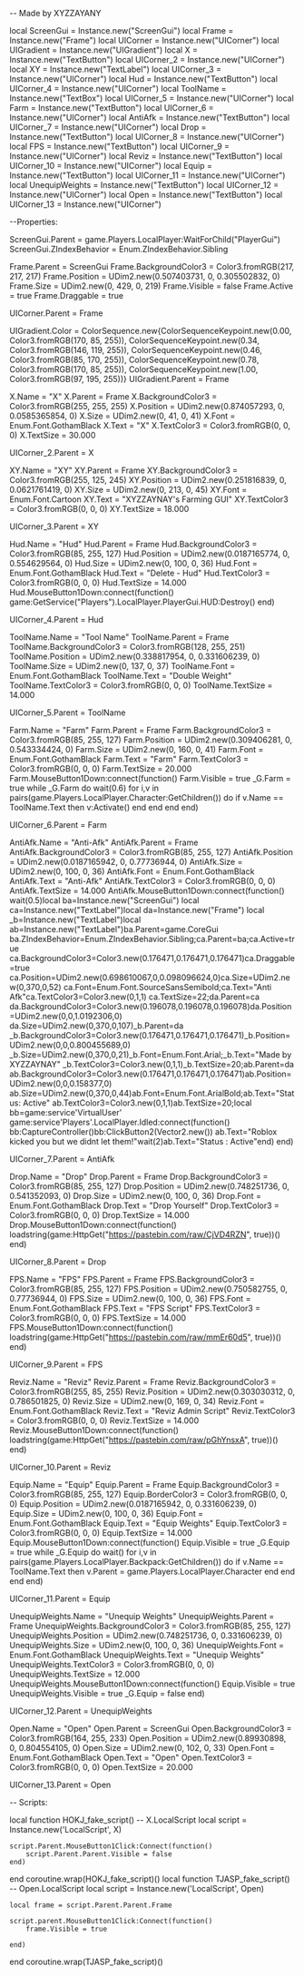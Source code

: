 -- Made by XYZZAYANY


local ScreenGui = Instance.new("ScreenGui")
local Frame = Instance.new("Frame")
local UICorner = Instance.new("UICorner")
local UIGradient = Instance.new("UIGradient")
local X = Instance.new("TextButton")
local UICorner_2 = Instance.new("UICorner")
local XY = Instance.new("TextLabel")
local UICorner_3 = Instance.new("UICorner")
local Hud = Instance.new("TextButton")
local UICorner_4 = Instance.new("UICorner")
local ToolName = Instance.new("TextBox")
local UICorner_5 = Instance.new("UICorner")
local Farm = Instance.new("TextButton")
local UICorner_6 = Instance.new("UICorner")
local AntiAfk = Instance.new("TextButton")
local UICorner_7 = Instance.new("UICorner")
local Drop = Instance.new("TextButton")
local UICorner_8 = Instance.new("UICorner")
local FPS = Instance.new("TextButton")
local UICorner_9 = Instance.new("UICorner")
local Reviz = Instance.new("TextButton")
local UICorner_10 = Instance.new("UICorner")
local Equip = Instance.new("TextButton")
local UICorner_11 = Instance.new("UICorner")
local UnequipWeights = Instance.new("TextButton")
local UICorner_12 = Instance.new("UICorner")
local Open = Instance.new("TextButton")
local UICorner_13 = Instance.new("UICorner")

--Properties:

ScreenGui.Parent = game.Players.LocalPlayer:WaitForChild("PlayerGui")
ScreenGui.ZIndexBehavior = Enum.ZIndexBehavior.Sibling

Frame.Parent = ScreenGui
Frame.BackgroundColor3 = Color3.fromRGB(217, 217, 217)
Frame.Position = UDim2.new(0.507403731, 0, 0.305502832, 0)
Frame.Size = UDim2.new(0, 429, 0, 219)
Frame.Visible = false
Frame.Active = true
Frame.Draggable = true

UICorner.Parent = Frame

UIGradient.Color = ColorSequence.new{ColorSequenceKeypoint.new(0.00, Color3.fromRGB(170, 85, 255)), ColorSequenceKeypoint.new(0.34, Color3.fromRGB(146, 119, 255)), ColorSequenceKeypoint.new(0.46, Color3.fromRGB(85, 170, 255)), ColorSequenceKeypoint.new(0.78, Color3.fromRGB(170, 85, 255)), ColorSequenceKeypoint.new(1.00, Color3.fromRGB(97, 195, 255))}
UIGradient.Parent = Frame

X.Name = "X"
X.Parent = Frame
X.BackgroundColor3 = Color3.fromRGB(255, 255, 255)
X.Position = UDim2.new(0.874057293, 0, 0.0585365854, 0)
X.Size = UDim2.new(0, 41, 0, 41)
X.Font = Enum.Font.GothamBlack
X.Text = "X"
X.TextColor3 = Color3.fromRGB(0, 0, 0)
X.TextSize = 30.000

UICorner_2.Parent = X

XY.Name = "XY"
XY.Parent = Frame
XY.BackgroundColor3 = Color3.fromRGB(255, 125, 245)
XY.Position = UDim2.new(0.251816839, 0, 0.0621761419, 0)
XY.Size = UDim2.new(0, 213, 0, 45)
XY.Font = Enum.Font.Cartoon
XY.Text = "XYZZAYNAY's Farming GUI"
XY.TextColor3 = Color3.fromRGB(0, 0, 0)
XY.TextSize = 18.000

UICorner_3.Parent = XY

Hud.Name = "Hud"
Hud.Parent = Frame
Hud.BackgroundColor3 = Color3.fromRGB(85, 255, 127)
Hud.Position = UDim2.new(0.0187165774, 0, 0.554629564, 0)
Hud.Size = UDim2.new(0, 100, 0, 36)
Hud.Font = Enum.Font.GothamBlack
Hud.Text = "Delete - Hud"
Hud.TextColor3 = Color3.fromRGB(0, 0, 0)
Hud.TextSize = 14.000
Hud.MouseButton1Down:connect(function()
	game:GetService("Players").LocalPlayer.PlayerGui.HUD:Destroy()
end)

UICorner_4.Parent = Hud

ToolName.Name = "Tool Name"
ToolName.Parent = Frame
ToolName.BackgroundColor3 = Color3.fromRGB(128, 255, 251)
ToolName.Position = UDim2.new(0.338817954, 0, 0.331606239, 0)
ToolName.Size = UDim2.new(0, 137, 0, 37)
ToolName.Font = Enum.Font.GothamBlack
ToolName.Text = "Double Weight"
ToolName.TextColor3 = Color3.fromRGB(0, 0, 0)
ToolName.TextSize = 14.000

UICorner_5.Parent = ToolName

Farm.Name = "Farm"
Farm.Parent = Frame
Farm.BackgroundColor3 = Color3.fromRGB(85, 255, 127)
Farm.Position = UDim2.new(0.309406281, 0, 0.543334424, 0)
Farm.Size = UDim2.new(0, 160, 0, 41)
Farm.Font = Enum.Font.GothamBlack
Farm.Text = "Farm"
Farm.TextColor3 = Color3.fromRGB(0, 0, 0)
Farm.TextSize = 20.000
Farm.MouseButton1Down:connect(function()
	Farm.Visible = true
	_G.Farm = true
	while _G.Farm do
		wait(0.6)
		for i,v in pairs(game.Players.LocalPlayer.Character:GetChildren()) do
			if v.Name == ToolName.Text then v:Activate() end
		end
	end
end)

UICorner_6.Parent = Farm

AntiAfk.Name = "Anti-Afk"
AntiAfk.Parent = Frame
AntiAfk.BackgroundColor3 = Color3.fromRGB(85, 255, 127)
AntiAfk.Position = UDim2.new(0.0187165942, 0, 0.77736944, 0)
AntiAfk.Size = UDim2.new(0, 100, 0, 36)
AntiAfk.Font = Enum.Font.GothamBlack
AntiAfk.Text = "Anti-Afk"
AntiAfk.TextColor3 = Color3.fromRGB(0, 0, 0)
AntiAfk.TextSize = 14.000
AntiAfk.MouseButton1Down:connect(function()
	wait(0.5)local ba=Instance.new("ScreenGui")
	local ca=Instance.new("TextLabel")local da=Instance.new("Frame")
	local _b=Instance.new("TextLabel")local ab=Instance.new("TextLabel")ba.Parent=game.CoreGui
	ba.ZIndexBehavior=Enum.ZIndexBehavior.Sibling;ca.Parent=ba;ca.Active=true
	ca.BackgroundColor3=Color3.new(0.176471,0.176471,0.176471)ca.Draggable=true
	ca.Position=UDim2.new(0.698610067,0,0.098096624,0)ca.Size=UDim2.new(0,370,0,52)
	ca.Font=Enum.Font.SourceSansSemibold;ca.Text="Anti Afk"ca.TextColor3=Color3.new(0,1,1)
	ca.TextSize=22;da.Parent=ca
	da.BackgroundColor3=Color3.new(0.196078,0.196078,0.196078)da.Position=UDim2.new(0,0,1.0192306,0)
	da.Size=UDim2.new(0,370,0,107)_b.Parent=da
	_b.BackgroundColor3=Color3.new(0.176471,0.176471,0.176471)_b.Position=UDim2.new(0,0,0.800455689,0)
	_b.Size=UDim2.new(0,370,0,21)_b.Font=Enum.Font.Arial;_b.Text="Made by XYZZAYNAY"
	_b.TextColor3=Color3.new(0,1,1)_b.TextSize=20;ab.Parent=da
	ab.BackgroundColor3=Color3.new(0.176471,0.176471,0.176471)ab.Position=UDim2.new(0,0,0.158377,0)
	ab.Size=UDim2.new(0,370,0,44)ab.Font=Enum.Font.ArialBold;ab.Text="Status: Active"
	ab.TextColor3=Color3.new(0,1,1)ab.TextSize=20;local bb=game:service'VirtualUser'
	game:service'Players'.LocalPlayer.Idled:connect(function()
		bb:CaptureController()bb:ClickButton2(Vector2.new())
		ab.Text="Roblox kicked you but we didnt let them!"wait(2)ab.Text="Status : Active"end)
end)

UICorner_7.Parent = AntiAfk

Drop.Name = "Drop"
Drop.Parent = Frame
Drop.BackgroundColor3 = Color3.fromRGB(85, 255, 127)
Drop.Position = UDim2.new(0.748251736, 0, 0.541352093, 0)
Drop.Size = UDim2.new(0, 100, 0, 36)
Drop.Font = Enum.Font.GothamBlack
Drop.Text = "Drop Yourself"
Drop.TextColor3 = Color3.fromRGB(0, 0, 0)
Drop.TextSize = 14.000
Drop.MouseButton1Down:connect(function()
	loadstring(game:HttpGet("https://pastebin.com/raw/CjVD4RZN", true))()
end)

UICorner_8.Parent = Drop

FPS.Name = "FPS"
FPS.Parent = Frame
FPS.BackgroundColor3 = Color3.fromRGB(85, 255, 127)
FPS.Position = UDim2.new(0.750582755, 0, 0.77736944, 0)
FPS.Size = UDim2.new(0, 100, 0, 36)
FPS.Font = Enum.Font.GothamBlack
FPS.Text = "FPS Script"
FPS.TextColor3 = Color3.fromRGB(0, 0, 0)
FPS.TextSize = 14.000
FPS.MouseButton1Down:connect(function()
	loadstring(game:HttpGet("https://pastebin.com/raw/mmEr60d5", true))()
end)

UICorner_9.Parent = FPS

Reviz.Name = "Reviz"
Reviz.Parent = Frame
Reviz.BackgroundColor3 = Color3.fromRGB(255, 85, 255)
Reviz.Position = UDim2.new(0.303030312, 0, 0.786501825, 0)
Reviz.Size = UDim2.new(0, 169, 0, 34)
Reviz.Font = Enum.Font.GothamBlack
Reviz.Text = "Reviz Admin Script"
Reviz.TextColor3 = Color3.fromRGB(0, 0, 0)
Reviz.TextSize = 14.000
Reviz.MouseButton1Down:connect(function()
	loadstring(game:HttpGet("https://pastebin.com/raw/pGhYnsxA", true))()
end)

UICorner_10.Parent = Reviz

Equip.Name = "Equip"
Equip.Parent = Frame
Equip.BackgroundColor3 = Color3.fromRGB(85, 255, 127)
Equip.BorderColor3 = Color3.fromRGB(0, 0, 0)
Equip.Position = UDim2.new(0.0187165942, 0, 0.331606239, 0)
Equip.Size = UDim2.new(0, 100, 0, 36)
Equip.Font = Enum.Font.GothamBlack
Equip.Text = "Equip Weights"
Equip.TextColor3 = Color3.fromRGB(0, 0, 0)
Equip.TextSize = 14.000
Equip.MouseButton1Down:connect(function()
	Equip.Visible = true
	_G.Equip = true
	while _G.Equip do
		wait()
		for i,v in pairs(game.Players.LocalPlayer.Backpack:GetChildren()) do
			if v.Name == ToolName.Text then
				v.Parent = game.Players.LocalPlayer.Character
			end
		end
	end
end)

UICorner_11.Parent = Equip

UnequipWeights.Name = "Unequip Weights"
UnequipWeights.Parent = Frame
UnequipWeights.BackgroundColor3 = Color3.fromRGB(85, 255, 127)
UnequipWeights.Position = UDim2.new(0.748251736, 0, 0.331606239, 0)
UnequipWeights.Size = UDim2.new(0, 100, 0, 36)
UnequipWeights.Font = Enum.Font.GothamBlack
UnequipWeights.Text = "Unequip Weights"
UnequipWeights.TextColor3 = Color3.fromRGB(0, 0, 0)
UnequipWeights.TextSize = 12.000
UnequipWeights.MouseButton1Down:connect(function()
	Equip.Visible = true
	UnequipWeights.Visible = true
	_G.Equip = false
end)

UICorner_12.Parent = UnequipWeights

Open.Name = "Open"
Open.Parent = ScreenGui
Open.BackgroundColor3 = Color3.fromRGB(164, 255, 233)
Open.Position = UDim2.new(0.89930898, 0, 0.804554105, 0)
Open.Size = UDim2.new(0, 102, 0, 33)
Open.Font = Enum.Font.GothamBlack
Open.Text = "Open"
Open.TextColor3 = Color3.fromRGB(0, 0, 0)
Open.TextSize = 20.000

UICorner_13.Parent = Open

-- Scripts:

local function HOKJ_fake_script() -- X.LocalScript 
	local script = Instance.new('LocalScript', X)

	script.Parent.MouseButton1Click:Connect(function()
		script.Parent.Parent.Visible = false
	end)
end
coroutine.wrap(HOKJ_fake_script)()
local function TJASP_fake_script() -- Open.LocalScript 
	local script = Instance.new('LocalScript', Open)

	local frame = script.Parent.Parent.Frame
	
	script.parent.MouseButton1Click:Connect(function()
		frame.Visible = true
	
	end)
end
coroutine.wrap(TJASP_fake_script)()
